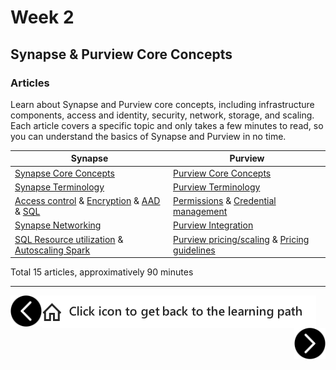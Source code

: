 # Week 2
## Synapse & Purview Core Concepts
### Articles

Learn about Synapse and Purview core concepts, including infrastructure components, access and identity, security, network, storage, and scaling. Each article covers a specific topic and only takes a few minutes to read, so you can understand the basics of Synapse and Purview in no time.

| Synapse                                                                                                                                        | Purview                                                                                       |
| ---------------------------------------------------------------------------------------------------------------------------------------------- | --------------------------------------------------------------------------------------------- |
| [Synapse Core Concepts][synapse-core]                                                                                                          | [Purview Core Concepts][purview-core]                                                         |
| [Synapse Terminology][synapse-terms]                                                                                                           | [Purview Terminology][purview-terms]                                                          |
| [Access control][synapse-security-acl] & [Encryption][synapse-security-encryption] & [AAD][synapse-security-aad] & [SQL][synapse-security-sql] | [Permissions][purview-security-permissions] & [Credential management][purview-security-creds] |
| [Synapse Networking][synapse-network]                                                                                                          | [Purview Integration][purview-network]                                                        |
| [SQL Resource utilization][synapse-scaling-sql] & [Autoscaling Spark][synapse-scaling-spark]                                                   | [Purview pricing/scaling][purview-pricing]  & [Pricing guidelines][purview-guidelines-pricing]                                           |

<!-- Core Concepts | [Synapse][synapse-link] | [Purview][purview-link] -->


[synapse-core]: https://docs.microsoft.com/en-us/azure/synapse-analytics/overview-what-is
[synapse-terms]: https://docs.microsoft.com/en-us/azure/synapse-analytics/overview-terminology
[synapse-security-acl]: https://docs.microsoft.com/en-us/azure/synapse-analytics/security/synapse-workspace-access-control-overview
[synapse-security-encryption]: https://docs.microsoft.com/en-us/azure/synapse-analytics/security/workspaces-encryption
[synapse-security-aad]: https://docs.microsoft.com/en-us/azure/synapse-analytics/sql/active-directory-authentication
[synapse-security-sql]: https://docs.microsoft.com/en-us/azure/synapse-analytics/sql/sql-authentication?tabs=serverless
[synapse-network]: https://docs.microsoft.com/en-us/azure/synapse-analytics/security/synapse-workspace-ip-firewall
[synapse-scaling-sql]:https://docs.microsoft.com/en-us/azure/synapse-analytics/sql-data-warehouse/sql-data-warehouse-concept-resource-utilization-query-activity
[synapse-scaling-spark]:https://docs.microsoft.com/en-us/azure/synapse-analytics/spark/apache-spark-autoscale

[purview-core]: https://docs.microsoft.com/en-us/azure/purview/overview
[purview-terms]: https://docs.microsoft.com/en-us/azure/purview/frequently-asked-questions
[purview-security-permissions]: https://docs.microsoft.com/en-us/azure/purview/catalog-permissions
[purview-security-creds]: https://docs.microsoft.com/en-us/azure/purview/manage-credentials
[purview-network]: https://docs.microsoft.com/en-us/azure/purview/manage-integration-runtimes
[purview-pricing]:https://azure.microsoft.com/en-us/pricing/details/azure-purview/
[purview-guidelines-pricing]:https://docs.microsoft.com/en-us/azure/purview/concept-guidelines-pricing

Total 15 articles, approximatively 90 minutes


---

[next-link]: part3.md
[previous-link]: part1.md
[home-link]: README.md
[<img src="assets/previous.png" width="50" height="50" rotate="180" style="float:left">][previous-link]
[<img src="assets/home_button.png" style="vertical-align:middle">][home-link]
[<img src="assets/next.png" width="50" height="50" style="float:right">][next-link]
